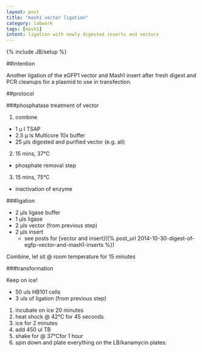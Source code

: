 ```yaml
---
layout: post
title: "mash1 vector ligation"
category: labwork
tags: [mash1]
intent: ligation with newly digested inserts and vectors
---
```

{% include JB/setup %}

##intention

Another ligation of the eGFP1 vector and Mash1 insert after fresh digest and PCR cleanups for a plasmid to use in transfection.

##protocol

###phosphatase treatment of vector

1. combine
  * 1 &#956; l TSAP
  * 2.5 &#956; ls Multicore 10x buffer
  * 25 &#956;ls digested and purified vector (e.g. all)
 2. 15 mins, 37&deg;C
   * phosphate removal step
 3. 15 mins, 75&deg;C
   * inactivation of enzyme

###ligation

 * 2 &#956;ls ligase buffer
 * 1 &#956;ls ligase
 * 2 &#956;ls vector (from previous step)
 * 2 &#956;ls insert
   * see posts for [vector and insert]({% post_url 2014-10-30-digest-of-egfp-vector-and-mash1-inserts %})

Combine, let sit @ room temperature for 15 minutes

###transformation

Keep on ice! 

 * 50 uls HB101 cells
 * 3 uls of ligation (from previous step)

1. incubate on ice 20 minutes
 2. heat shock @ 42&deg;C for 45 seconds
 3. ice for 2 minutes 
 4. add 450 ul TB
 5. shake for @ 37&deg;Cfor 1 hour
 6. spin down and plate everything on the LB/kanamycin plates:


